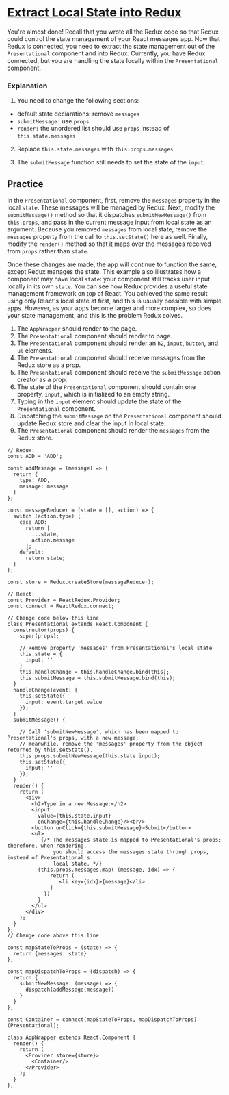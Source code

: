 # [Extract Local State into Redux](https://www.freecodecamp.org/learn/front-end-development-libraries/react-and-redux/extract-local-state-into-redux)

You're almost done! Recall that you wrote all the Redux code so that Redux could control the state management of your React messages app. Now that Redux is connected, you need to extract the state management out of the `Presentational` component and into Redux. Currently, you have Redux connected, but you are handling the state locally within the `Presentational` component.

### Explanation
1. You need to change the following sections:

- default state declarations: remove `messages`
- `submitMessage:` use `props`
- `render:` the unordered list should use `props` instead of `this.state.messages`

2. Replace `this.state.messages` with `this.props.messages`.

3. The `submitMessage` function still needs to set the state of the `input`.

## Practice
In the `Presentational` component, first, remove the `messages` property in the local `state`. These messages will be managed by Redux. Next, modify the `submitMessage()` method so that it dispatches `submitNewMessage()` from `this.props`, and pass in the current message input from local state as an argument. Because you removed `messages` from local state, remove the `messages` property from the call to `this.setState()` here as well. Finally, modify the `render()` method so that it maps over the messages received from `props` rather than `state`.

Once these changes are made, the app will continue to function the same, except Redux manages the state. This example also illustrates how a component may have local `state`: your component still tracks user input locally in its own `state`. You can see how Redux provides a useful state management framework on top of React. You achieved the same result using only React's local state at first, and this is usually possible with simple apps. However, as your apps become larger and more complex, so does your state management, and this is the problem Redux solves.

1. The `AppWrapper` should render to the page.
2. The `Presentational` component should render to page.
3. The `Presentational` component should render an `h2`, `input`, `button`, and `ul` elements.
4. The `Presentational` component should receive messages from the Redux store as a prop.
5. The `Presentational` component should receive the `submitMessage` action creator as a prop.
6. The state of the `Presentational` component should contain one property, `input`, which is initialized to an empty string.
7. Typing in the `input` element should update the state of the `Presentational` component.
8. Dispatching the `submitMessage` on the `Presentational` component should update Redux store and clear the input in local state.
9. The `Presentational` component should render the `messages` from the Redux store.

```
// Redux:
const ADD = 'ADD';

const addMessage = (message) => {
  return {
    type: ADD,
    message: message
  }
};

const messageReducer = (state = [], action) => {
  switch (action.type) {
    case ADD:
      return [
        ...state,
        action.message
      ];
    default:
      return state;
  }
};

const store = Redux.createStore(messageReducer);

// React:
const Provider = ReactRedux.Provider;
const connect = ReactRedux.connect;

// Change code below this line
class Presentational extends React.Component {
  constructor(props) {
    super(props);
    
    // Remove property 'messages' from Presentational's local state
    this.state = {
      input: ''
    }
    this.handleChange = this.handleChange.bind(this);
    this.submitMessage = this.submitMessage.bind(this);
  }
  handleChange(event) {
    this.setState({
      input: event.target.value
    });
  }
  submitMessage() {
  
    // Call 'submitNewMessage', which has been mapped to Presentational's props, with a new message;
    // meanwhile, remove the 'messages' property from the object returned by this.setState().
    this.props.submitNewMessage(this.state.input);
    this.setState({
      input: ''
    });
  }
  render() {
    return (
      <div>
        <h2>Type in a new Message:</h2>
        <input
          value={this.state.input}
          onChange={this.handleChange}/><br/>
        <button onClick={this.submitMessage}>Submit</button>
        <ul>
           {/* The messages state is mapped to Presentational's props; therefore, when rendering,
               you should access the messages state through props, instead of Presentational's
               local state. */}
          {this.props.messages.map( (message, idx) => {
              return (
                 <li key={idx}>{message}</li>
              )
            })
          }
        </ul>
      </div>
    );
  }
};
// Change code above this line

const mapStateToProps = (state) => {
  return {messages: state}
};

const mapDispatchToProps = (dispatch) => {
  return {
    submitNewMessage: (message) => {
      dispatch(addMessage(message))
    }
  }
};

const Container = connect(mapStateToProps, mapDispatchToProps)(Presentational);

class AppWrapper extends React.Component {
  render() {
    return (
      <Provider store={store}>
        <Container/>
      </Provider>
    );
  }
};
```